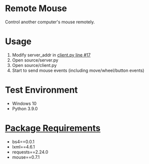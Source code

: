 # Remote Mouse
Control another computer's mouse remotely.

# Usage
1. Modify server_addr in [client.py line #17](https://github.com/Andre3000TW/code-vault/blob/b895f0b0ae2d190b67dcdcef957c1bfea0f33598/remote-mouse/source/client.py#L17)
2. Open source/server.py
3. Open source/client.py
4. Start to send mouse events (including move/wheel/button events)

# Test Environment
+ Windows 10
+ Python 3.9.0

# [Package Requirements](https://github.com/Andre3000TW/code-vault/blob/master/remote-mouse/requirements.bat)
+ bs4==0.0.1
+ lxml==4.6.1
+ requests==2.24.0
+ mouse==0.7.1
